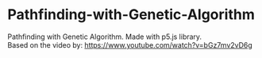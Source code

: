 # Pathfinding-with-Genetic-Algorithm
Pathfinding with Genetic Algorithm. Made with p5.js library.
<br> Based on the video by: https://www.youtube.com/watch?v=bGz7mv2vD6g
